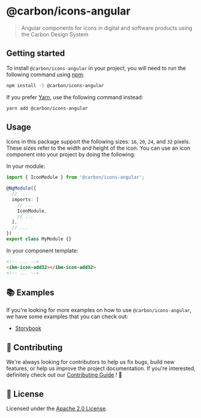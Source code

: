 # @carbon/icons-angular

> Angular components for icons in digital and software products using
> the Carbon Design System

## Getting started

To install `@carbon/icons-angular` in your project, you will need to
run the following command using [npm](https://www.npmjs.com/):

```bash
npm install -S @carbon/icons-angular
```

If you prefer [Yarn](https://yarnpkg.com/en/), use the following
command instead:

```bash
yarn add @carbon/icons-angular
```

## Usage

Icons in this package support the following sizes: `16`, `20`, `24`,
and `32` pixels. These sizes refer to the width and height of the
icon. You can use an icon component into your project by doing the
following:

In your module:

```ts
import { IconModule } from '@carbon/icons-angular';

@NgModule({
  // ...
  imports: [
    // ...
    IconModule,
    // ...
  ],
  // ...
})
export class MyModule {}
```

In your component template:

```html
<!-- ... -->
<ibm-icon-add32></ibm-icon-add32>
<!-- ... -->
```

## 📚 Examples

If you're looking for more examples on how to use `@carbon/icons-angular`, we have some examples that you can check out:

- [Storybook](./examples/storybook)

## 🙌 Contributing

We're always looking for contributors to help us fix bugs, build new
features, or help us improve the project documentation. If you're
interested, definitely check out our [Contributing Guide](/.github/CONTRIBUTING.md)
! 👀

## 📝 License

Licensed under the [Apache 2.0 License](/LICENSE).
